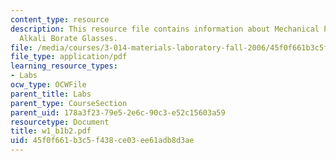 ```yaml
---
content_type: resource
description: This resource file contains information about Mechanical Properties of
  Alkali Borate Glasses.
file: /media/courses/3-014-materials-laboratory-fall-2006/45f0f661b3c5f438ce03ee61adb8d3ae_w1_b1b2.pdf
file_type: application/pdf
learning_resource_types:
- Labs
ocw_type: OCWFile
parent_title: Labs
parent_type: CourseSection
parent_uid: 178a3f23-79e5-2e6c-90c3-e52c15603a59
resourcetype: Document
title: w1_b1b2.pdf
uid: 45f0f661-b3c5-f438-ce03-ee61adb8d3ae
---
```

